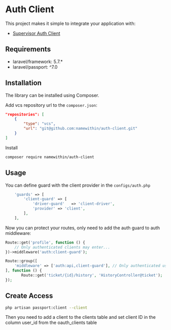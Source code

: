 # Auth Client

This project makes it simple to integrate your application with:
 - [Supervisor Auth Client](https://github.com/namewithin/auth-client)

## Requirements

  - laravel/framework: 5.7.*
  - laravel/passport: ^7.0

## Installation

The library can be installed using Composer.

Add vcs repository url to the `composer.json`:

```json
"repositories": [
    {
        "type": "vcs",
        "url": "git@github.com:namewithin/auth-client.git"
    }
]
```

Install

```bash
composer require namewithin/auth-client
```


## Usage

You can define guard with the client provider in the `configs/auth.php`
```php
    'guards' => [
        'client-guard' => [
            'driver-guard'   => 'client-driver',
            'provider' => 'client',
        ],
    ],
```

Now you can protect your routes, only need to add the auth guard to auth middleware:
```php
Route::get('profile', function () {
    // Only authenticated clients may enter...
})->middleware('auth:client-guard');

Route::group([
    'middleware' => ['auth:api,client-guard'], // Only authenticated users and clients may enter...
], function () {
	   Route::get('ticket/{id}/history', 'HistoryController@ticket');
});
```

## Create Access

```bash
php artisan passport:client --client
```
Then you need to add a client to the clients table and set client ID in the column user_id from the oauth_clients table
